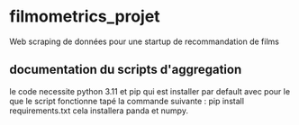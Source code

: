 # filmometrics_projet
Web scraping de données pour une startup de recommandation de films


## documentation du scripts d'aggregation 
  le code necessite python 3.11 et pip qui est installer par default avec 
  pour le que le script fonctionne tapé la commande suivante :
    pip install requirements.txt
  cela installera panda et numpy. 
